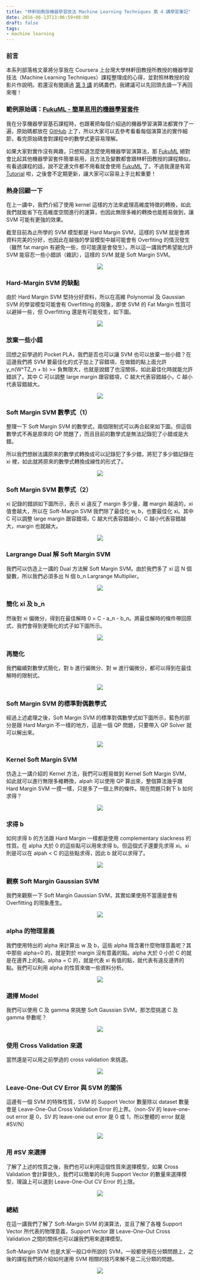 ```yaml
---
title: "林軒田教授機器學習技法 Machine Learning Techniques 第 4 講學習筆記"
date: 2016-06-13T13:06:59+08:00
draft: false
tags:
- machine learning
---
```


### 前言

本系列部落格文章將分享我在 Coursera 上台灣大學林軒田教授所教授的機器學習技法（Machine Learning Techniques）課程整理成的心得，並對照林教授的投影片作說明。若還沒有閱讀過 [第 3 講](http://blog.fukuball.com/lin-xuan-tian-jiao-shou-ji-qi-xue-xi-ji-fa-machine-learning-techniques-di-3-jiang-xue-xi-bi-ji/) 的碼農們，我建議可以先回頭去讀一下再回來喔！

### 範例原始碼：[FukuML - 簡單易用的機器學習套件](https://github.com/fukuball/fuku-ml)

我在分享機器學習基石課程時，也跟著把每個介紹過的機器學習演算法都實作了一遍，原始碼都放在 [GitHub](https://github.com/fukuball/fuku-ml) 上了，所以大家可以去參考看看每個演算法的實作細節，看完原始碼會對課程中的數學式更容易理解。

如果大家對實作沒有興趣，只想知道怎麼使用機器學習演算法，那 [FukuML](https://github.com/fukuball/fuku-ml) 絕對會比起其他機器學習套件簡單易用，且方法及變數都會跟林軒田教授的課程類似，有看過課程的話，說不定連文件都不用看就會使用 [FukuML](https://github.com/fukuball/fuku-ml) 了。不過我還是有寫 [Tutorial](https://github.com/fukuball/FukuML-Tutorial) 啦，之後會不定期更新，讓大家可以容易上手比較重要！

### 熱身回顧一下

在上一講中，我們介紹了使用 kernel 這樣的方法來處理高維度特徵的轉換，如此我們就能省下在高維度空間進行的運算，也因此無限多維的轉換也能輕易做到，讓 SVM 可能有更強的效果。

截至目前為止所學的 SVM 模型都是 Hard Margin SVM，這樣的 SVM 就是會將資料完美的分好，也因此在越強的學習模型中越可能會有 Overfiting 的情況發生（雖然 fat margin 有避免一些，但可能還是會發生）。所以這一講我們希望能允許 SVM 能容忍一些小錯誤（雜訊），這樣的 SVM 就是 Soft Margin SVM。

<p style="text-align:center">
    <img src="http://static.obeobe.com/image/blog-image/Machine-Learning-Techniques-4-1.png">
</p>

### Hard-Margin SVM 的缺點

由於 Hard Margin SVM 堅持分好資料，所以在高維 Polynomial 及 Gaussian SVM 的學習模型可能會有 Overfitting 的現象，即使 SVM 的 Fat Margin 性質可以避掉一些，但 Overfitting 還是有可能發生，如下圖。

<p style="text-align:center">
    <img src="http://static.obeobe.com/image/blog-image/Machine-Learning-Techniques-4-2.png">
</p>

### 放棄一些小錯

回想之前學過的 Pocket PLA，我們是否也可以讓 SVM 也可以放棄一些小錯？在這邊我們將 SVM 要最佳化的式子加上了容錯項，在做錯的點上面允許 y_n(W^TZ_n + b) >= 負無限大，也就是說錯了也沒關係，如此最佳化時就能允許錯誤了。其中 C 可以調整 large margin 跟容錯項，C 越大代表容錯越小，C 越小代表容錯越大。

<p style="text-align:center">
    <img src="http://static.obeobe.com/image/blog-image/Machine-Learning-Techniques-4-3.png">
</p>

### Soft Margin SVM 數學式（1）

整理一下 Soft Margin SVM 的數學式，兩個限制式可以再合起來如下圖。但這個數學式不再是原來的 QP 問題了，而且目前的數學式是無法記錄犯了小錯或是大錯。

所以我們想辦法講原來的數學式轉換成可以記錄犯了多少錯，將犯了多少錯記錄在 xi 裡，如此就將原來的數學式轉換成線性的形式了。

<p style="text-align:center">
    <img src="http://static.obeobe.com/image/blog-image/Machine-Learning-Techniques-4-4.png">
</p>

### Soft Margin SVM 數學式（2）

xi 記錄的錯誤如下圖所示，表示 xi 違反了 margin 多少量，離 margin 越遠的，xi 值會越大，所以在 Soft-Margin SVM 我們除了最佳化 w, b，也要最佳化 xi。其中 C 可以調整 large margin 跟容錯項，C 越大代表容錯越小，C 越小代表容錯越大，margin 也就越大。

<p style="text-align:center">
    <img src="http://static.obeobe.com/image/blog-image/Machine-Learning-Techniques-4-5.png">
</p>

### Largrange Dual 解 Soft Margin SVM

我們可以仿造上一講的 Dual 方法解 Soft Margin SVM。由於我們多了 xi 這 N 個變數，所以我們必須多出 N 個 b_n Largrange Multiplier。

<p style="text-align:center">
    <img src="http://static.obeobe.com/image/blog-image/Machine-Learning-Techniques-4-6.png">
</p>

### 簡化 xi 及 b_n

然後對 xi 偏微分，得到在最佳解時 0 = C - a_n - b_n。將最佳解時的條件帶回原式，我們會得到更簡化的式子如下圖所示。

<p style="text-align:center">
    <img src="http://static.obeobe.com/image/blog-image/Machine-Learning-Techniques-4-7.png">
</p>

### 再簡化

我們繼續對數學式簡化，對 b 進行偏微分、對 w 進行偏微分，都可以得到在最佳解時的限制式。

<p style="text-align:center">
    <img src="http://static.obeobe.com/image/blog-image/Machine-Learning-Techniques-4-8.png">
</p>

### Soft Margin SVM 的標準對偶數學式

經過上述處理之後，Soft Margin SVM 的標準對偶數學式如下圖所示，藍色的部分是跟 Hard Margin 不一樣的地方，這是一個 QP 問題，只要帶入 QP Solver 就可以解出來。

<p style="text-align:center">
    <img src="http://static.obeobe.com/image/blog-image/Machine-Learning-Techniques-4-9.png">
</p>

### Kernel Soft Margin SVM

仿造上一講介紹的 Kernel 方法，我們可以輕易做到 Kernel Soft Margin SVM，如此就可以進行無限多維轉換，alpah 可以使用 QP 算出來，整個算法幾乎跟 Hard Margin SVM 一摸一樣，只是多了一個上界的條件。現在問題只剩下 b 如何求得？

<p style="text-align:center">
    <img src="http://static.obeobe.com/image/blog-image/Machine-Learning-Techniques-4-10.png">
</p>

### 求得 b

如何求得 b 的方法跟 Hard Margin 一樣都是使用 complementary slackness 的性質。在 alpha 大於 0 的這些點可以用來求得 b。但這個式子還要先求得 xi。xi 則是可以在 alpah < C 的這些點求得，因此 b 就可以求得了。

<p style="text-align:center">
    <img src="http://static.obeobe.com/image/blog-image/Machine-Learning-Techniques-4-11.png">
</p>

### 觀察 Soft Margin Gaussian SVM

我們來觀察一下 Soft Margin Gaussian SVM，其實如果使用不當還是會有 Overfitting 的現象產生。

<p style="text-align:center">
    <img src="http://static.obeobe.com/image/blog-image/Machine-Learning-Techniques-4-12.png">
</p>

### alpha 的物理意義

我們使用特出的 alpha 來計算出 w 及 b，這些 alpha 隱含著什麼物理意義呢？其中那些 alpha=0 的，就是對於 margin 沒有意義的點。alpha 大於 0 小於 C 的就是在邊界上的點。alpha = C 的，就是代表 xi 有值的點，就代表有違反邊界的點。我們可以利用 alpha 的性質來做一些資料分析。

<p style="text-align:center">
    <img src="http://static.obeobe.com/image/blog-image/Machine-Learning-Techniques-4-13.png">
</p>

### 選擇 Model

我們可以使用 C 及 gamma 來挑整 Soft Gaussian SVM，那怎麼挑選 C 及 gamma 參數呢？

<p style="text-align:center">
    <img src="http://static.obeobe.com/image/blog-image/Machine-Learning-Techniques-4-14.png">
</p>

### 使用 Cross Validation 來選

當然還是可以用之前學過的 cross validation 來挑選。

<p style="text-align:center">
    <img src="http://static.obeobe.com/image/blog-image/Machine-Learning-Techniques-4-15.png">
</p>

### Leave-One-Out CV Error 與 SVM 的關係

這邊有一個 SVM 的特殊性質，SVM 的 Support Vector 數量除以 dataset 數量會是 Leave-One-Out Cross Validation Error 的上界。（non-SV 的 leave-one-out error 是 0，SV 的 leave-one out error 是 0 或 1，所以整體的 error 就是 #SV/N）

<p style="text-align:center">
    <img src="http://static.obeobe.com/image/blog-image/Machine-Learning-Techniques-4-16.png">
</p>

### 用 #SV 來選擇

了解了上述的性質之後，我們也可以利用這個性質來選擇模型，如果 Cross Validation 會計算很久，我們可以簡單的利用 Support Vector 的數量來選擇模型，理論上可以選到 Leave-One-Out CV Error 的上限。

<p style="text-align:center">
    <img src="http://static.obeobe.com/image/blog-image/Machine-Learning-Techniques-4-17.png">
</p>

### 總結

在這一講我們了解了 Soft-Margin SVM 的演算法，並且了解了各種 Support Vector 所代表的物理意義，Support Vector 跟 Leave-One-Out Cross Validation 之間的關係也可以讓我們用來選擇模型。

Soft-Margin SVM 也是大家一般口中所說的 SVM，一般都使用在分類問題上，之後的課程我們將介紹如何運用 SVM 相關的技巧來解不是二元分類的問題。

<p style="text-align:center">
    <img src="http://static.obeobe.com/image/blog-image/Machine-Learning-Techniques-4-18.png">
</p>
